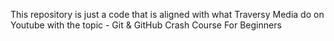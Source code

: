 This repository is just a code that is aligned with what Traversy Media do on Youtube with the topic - Git & GitHub Crash Course For Beginners
